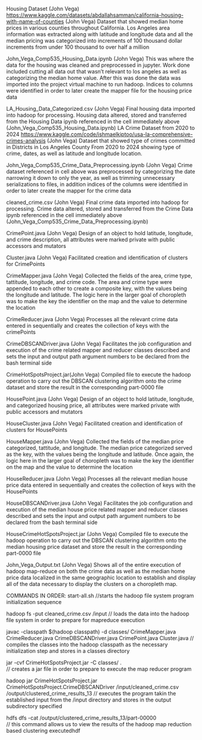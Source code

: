 Housing Dataset (John Vega) https://www.kaggle.com/datasets/abdallahsamman/california-housing-with-name-of-counties (John Vega) 
Dataset that showed median home prices in various counties throughout California. Los Angeles area information was extracted along with latitude and longitude data and all the median pricing was categorized into increments of 100 thousand dollar increments from under 100 thousand to over half a million


John_Vega_Comp535_Housing_Data.ipynb (John Vega)
This was where the data for the housing was cleaned and preprocessed in jupyter. Work done included cutting all data out that wasn’t relevant to los angeles as well as categorizing the median home value. After this was done the data was imported into the project virtual machine to run hadoop. Indices to columns were identified in order to later create the mapper file for the housing price data


LA_Housing_Data_Categorized.csv (John Vega)
Final housing data imported into hadoop for processing. Housing data altered, stored and transferred from the Housing Data ipynb referenced in the cell immediately above (John_Vega_Comp535_Housing_Data.ipynb)
LA Crime Dataset from 2020 to 2024
https://www.kaggle.com/code/ishmaelkiptoo/usa-la-comprehensive-crimes-analysis (John Vega)
Dataset that showed type of crimes committed in Districts in Los Angeles County From 2020 to 2024 showing type of crime, dates, as well as latitude and longitude location.

John_Vega_Comp535_Crime_Data_Preprocessing.ipynb (John Vega)
Crime dataset referenced in cell above was preprocessed by categorizing the date narrowing it down to only the year, as well as trimming unnecessary serializations to files, in addition indices of the columns were identified in order to later create the mapper for the crime data

cleaned_crime.csv (John Vega)
Final crime data imported into hadoop for processing. Crime data altered, stored and transferred from the Crime Data ipynb referenced in the cell immediately above (John_Vega_Comp535_Crime_Data_Preprocessing.ipynb)


CrimePoint.java (John Vega)
Design of an object to hold latitude, longitude, and crime description, all attributes were marked private with public accessors and mutators


Cluster.java (John Vega)
Facilitated creation and identification of clusters for CrimePoints


CrimeMapper.java (John Vega)
Collected the fields of the area, crime type, tattitude, longitude, and crime code. The area and crime type were appended to each other to create a composite key, with the values being the longitude and latitude. The logic here in the larger goal of choropleth was to make the key the identifier on the map and the value to determine the location

CrimeReducer.java (John Vega)
Processes all the relevant crime data entered in sequentially and creates the collection of keys with the crimePoints



CrimeDBSCANDriver.java (John Vega)
Facilitates the job configuration and execution of the crime related mapper and reducer classes described and sets the input and output path argument numbers to be declared from the bash terminal side


CrimeHotSpotsProject.jar(John Vega)
Compiled file to execute the hadoop operation to carry out the DBSCAN clustering algorithm onto the crime dataset and store the result in the corresponding part-0000 file


HousePoint.java (John Vega)
Design of an object to hold latitude, longitude, and categorized housing price, all attributes were marked private with public accessors and mutators


HouseCluster.java (John Vega)
Facilitated creation and identification of clusters for HousePoints


HouseMapper.java (John Vega)
Collected the fields of the median price categorized, tattitude, and longitude. The median price categorized served as the key, with the values being the longitude and latitude. Once again, the logic here in the larger goal of choropleth was to make the key the identifier on the map and the value to determine the location


HouseReducer.java (John Vega)
Processes all the relevant median house price data entered in sequentially and creates the collection of keys with the HousePoints


HouseDBSCANDriver.java (John Vega)
Facilitates the job configuration and execution of the median house price related mapper and reducer classes described and sets the input and output path argument numbers to be declared from the bash terminal side


HouseCrimeHotSpotsProject.jar (John Vega)
Compiled file to execute the hadoop operation to carry out the DBSCAN clustering algorithm onto the median housing price dataset and store the result in the corresponding part-0000 file


John_Vega_Output.txt (John Vega) 
Shows all of the entire execution of hadoop map-reduce on both the crime data as well as the median home price data localized in the same geographic location to establish and display all of the data necessary to display the clusters on a choropleth map.





COMMANDS IN ORDER:
start-all.sh
//starts the hadoop file system program initialization sequence

hadoop fs -put cleaned_crime.csv /input
// loads the data into the hadoop file system in order to prepare for mapreduce execution


javac -classpath $(hadoop classpath) -d classes/ CrimeMapper.java CrimeReducer.java CrimeDBSCANDriver.java CrimePoint.java Cluster.java
// compiles the classes into the hadoop classpath as the necessary initialization step and stores in a classes directory

jar -cvf CrimeHotSpotsProject.jar -C classes/ .     
// creates a jar file in order to prepare to execute the map reducer program

hadoop jar CrimeHotSpotsProject.jar CrimeHotSpotsProject.CrimeDBSCANDriver /input/cleaned_crime.csv /output/clustered_crime_results_13
// executes the program takin the established input from the /input directory and stores in the output subdirectory specified

hdfs dfs -cat /output/clustered_crime_results_13/part-00000   
// this command allows us to view the results of the hadoop map reduction based clustering executedhdf
